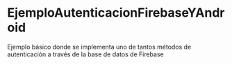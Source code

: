 # EjemploAutenticacionFirebaseYAndroid
Ejemplo básico donde se implementa uno de tantos métodos de autenticación a través de la base de datos de Firebase

